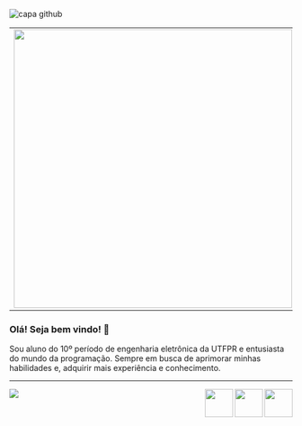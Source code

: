 ![capa github](https://github.com/mindblows/mindblows/blob/main/images/capa-gmatias.png)


<center>
<table>
    <tr>
        <td><img width="495px" align="left" src="https://github-readme-stats.vercel.app/api/top-langs/?username=mindblows&hide=html&layout=compact&theme=dark" /></td>
        <td><img width="495px" align="left" src="https://github-readme-stats.vercel.app/api?username=mindblows&theme=dark"/></td>
    </tr>   
</table>
</center>


### Olá! Seja bem vindo! 👋

Sou aluno do 10º período de engenharia eletrônica da UTFPR e entusiasta do mundo da programação. Sempre em busca de aprimorar minhas habilidades e, adquirir mais experiência e conhecimento.

---

<a href="mailto:gmatias1793@gmail.com"><img width="50px" src="https://github.com/mindblows/mindblows/blob/main/images/email.png" width="16" align="right"></img></a>
<a href="https://www.linkedin.com/in/gabriel-silva-5a58201a2/"><img width="50px" src="https://github.com/mindblows/mindblows/blob/main/images/linkedin.png" width="16" align="right"></img></a>
<a href="https://www.instagram.com/gmatiass/"><img width="50px" src="https://github.com/mindblows/mindblows/blob/main/images/instagram.png" width="16" align="right"></img></a>
![](https://komarev.com/ghpvc/?username=mindblows&color=red&style=flat)


